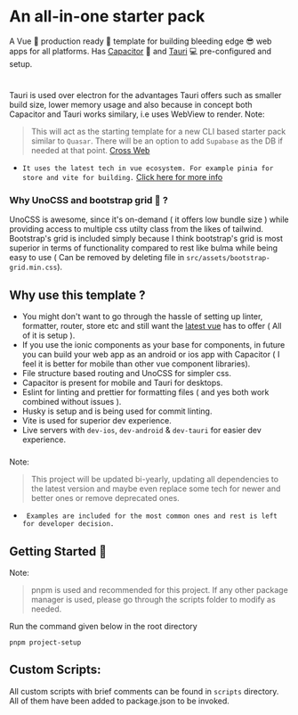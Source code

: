# An all-in-one starter pack

A Vue 💚 production ready 🤩 template for building bleeding edge 😎 web apps for all platforms. Has [Capacitor](https://capacitorjs.com) 📱 and [Tauri](https://tauri.app) 💻 pre-configured and setup. 
#
Tauri is used over electron for the advantages Tauri offers such as smaller build size, lower memory usage and also because in concept both Capacitor and Tauri works similary, i.e uses WebView to render.
Note:
> This will act as the starting template for a new CLI based starter pack similar to `Quasar`. There will be an option to add `Supabase` as the DB if needed at that point. [Cross Web](https://github.com/srav001/cross-web)

- `It uses the latest tech in vue ecosystem. For example pinia for store and vite for building.` [Click here for more info](https://twitter.com/youyuxi/status/1464058813649088516?lang=en)

### Why UnoCSS and bootstrap grid 🤔 ?

UnoCSS is awesome, since it's on-demand ( it offers low bundle size ) while providing access to multiple css utilty class from the likes of tailwind. Bootstrap's grid is included simply because I think bootstrap's grid is most superior in terms of functionality compared to rest like bulma while being easy to use ( Can be removed by deleting file in `src/assets/bootstrap-grid.min.css`).

## Why use this template ?

- You might don't want to go through the hassle of setting up linter, formatter, router, store etc and still want the [latest vue](https://twitter.com/youyuxi/status/1464058813649088516?lang=en) has to offer ( All of it is setup ).
- If you use the ionic components as your base for components, in future you can build your web app as an android or ios app with Capacitor ( I feel it is better for mobile than other vue component libraries).
- File structure based routing and UnoCSS for simpler css.
- Capacitor is present for mobile and Tauri for desktops.
- Eslint for linting and prettier for formatting files ( and yes both work combined without issues ).
- Husky is setup and is being used for commit linting.
- Vite is used for superior dev experience.
- Live servers with `dev-ios`, `dev-android` & `dev-tauri` for easier dev experience.

###

Note:

> This project will be updated bi-yearly, updating all dependencies to the latest version and maybe even replace some tech for newer and better ones or remove deprecated ones.

- ` Examples are included for the most common ones and rest is left for developer decision.`

## Getting Started 🤩

Note:

> pnpm is used and recommended for this project. If any other package manager is used, please go through the scripts folder to modify as needed.


Run the command given below in the root directory
``` 
pnpm project-setup 
```

##

## Custom Scripts:

All custom scripts with brief comments can be found in `scripts` directory. All of them have been added to package.json to be invoked.

